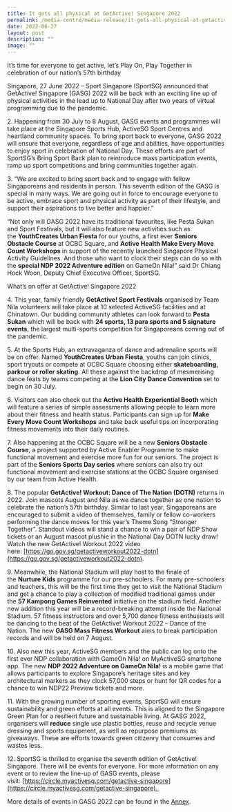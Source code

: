 ```yaml
---
title: It gets all physical at GetActive! Singapore 2022
permalink: /media-centre/media-release/it-gets-all-physical-at-getactive-singapore-2022/
date: 2022-06-27
layout: post
description: ""
image: ""
---
```

It’s time for everyone to get active, let’s Play On, Play Together in celebration of our nation’s 57th birthday  
  
Singapore, 27 June 2022 – Sport Singapore (SportSG) announced that GetActive! Singapore (GASG) 2022 will be back with an exciting line up of physical activities in the lead up to National Day after two years of virtual programming due to the pandemic.  
  
2\. Happening from 30 July to 8 August, GASG events and programmes will take place at the Singapore Sports Hub, ActiveSG Sport Centres and heartland community spaces. To bring sport back to everyone, GASG 2022 will ensure that everyone, regardless of age and abilities, have opportunities to enjoy sport in celebration of National Day. These efforts are part of SportSG’s Bring Sport Back plan to reintroduce mass participation events, ramp up sport competitions and bring communities together again.  
  
3\. “We are excited to bring sport back and to engage with fellow Singaporeans and residents in person. This seventh edition of the GASG is special in many ways. We are going out in force to encourage everyone to be active, embrace sport and physical activity as part of their lifestyle, and support their aspirations to live better and happier.”

“Not only will GASG 2022 have its traditional favourites, like Pesta Sukan and Sport Festivals, but it will also feature new activities such as the **YouthCreates Urban Fiesta** for our youths, a first ever **Seniors Obstacle Course** at OCBC Square, and **Active Health Make Every Move Count Workshops** in support of the recently launched Singapore Physical Activity Guidelines. And those who want to clock their steps can do so with the **special NDP 2022 Adventure edition** on GameOn Nila!” said Dr Chiang Hock Woon, Deputy Chief Executive Officer, SportSG.  
  
What’s on offer at GetActive! Singapore 2022  
  
4\. This year, family friendly **GetActive! Sport Festivals** organised by Team Nila volunteers will take place at 10 selected ActiveSG facilities and at Chinatown. Our budding community athletes can look forward to **Pesta Sukan** which will be back with **24 sports, 13 para sports and 5 signature events**, the largest multi-sports competition for Singaporeans coming out of the pandemic.  
  
5\. At the Sports Hub, an extravaganza of dance and adrenaline sports will be on offer. Named **YouthCreates Urban Fiesta**, youths can join clinics, sport tryouts or compete at OCBC Square choosing either **skateboarding, parkour or roller skating**. All these against the backdrop of mesmerising dance feats by teams competing at the **Lion City Dance Convention** set to begin on 30 July.  
  
6\. Visitors can also check out the **Active Health Experiential Booth** which will feature a series of simple assessments allowing people to learn more about their fitness and health status. Participants can sign up for **Make Every Move Count Workshops** and take back useful tips on incorporating fitness movements into their daily routines.  
  
7\. Also happening at the OCBC Square will be a new **Seniors Obstacle Course**, a project supported by Active Enabler Programme to make functional movement and exercise more fun for our seniors. The project is part of the **Seniors Sports Day series** where seniors can also try out functional movement and exercise stations at the OCBC Square organised by our team from Active Health.  
  
8\. The popular **GetActive! Workout: Dance of The Nation (DOTN)** returns in 2022. Join mascots August and Nila as we dance together as one nation to celebrate the nation’s 57th birthday. Similar to last year, Singaporeans are encouraged to submit a video of themselves, family or fellow co-workers performing the dance moves for this year’s Theme Song “Stronger Together”. Standout videos will stand a chance to win a pair of NDP Show tickets or an August mascot plushie in the National Day DOTN lucky draw! Watch the new GetActive! Workout 2022 video here: [https://go.gov.sg/getactiveworkout2022-dotn](https://go.gov.sg/getactiveworkout2022-dotn).  
  
9\. Meanwhile, the National Stadium will play host to the finale of the **Nurture Kids** programme for our pre-schoolers. For many pre-schoolers and teachers, this will be the first time they get to visit the National Stadium and get a chance to play a collection of modified traditional games under the **57 Kampong Games Reinvented** initiative on the stadium field. Another new addition this year will be a record-breaking attempt inside the National Stadium. 57 fitness instructors and over 5,700 dance fitness enthusiasts will be dancing to the beat of the GetActive! Workout 2022 – Dance of the Nation. The new **GASG Mass Fitness Workout** aims to break participation records and will be held on 7 August.  
  
10\. Also new this year, ActiveSG members and the public can log onto the first ever NDP collaboration with GameOn Nila! on MyActiveSG smartphone app. The new **NDP 2022 Adventure on GameOn Nila!** is a mobile game that allows participants to explore Singapore’s heritage sites and key architectural markers as they clock 57,000 steps or hunt for QR codes for a chance to win NDP22 Preview tickets and more.  
  
11\. With the growing number of sporting events, SportSG will ensure sustainability and green efforts at all events. This is aligned to the Singapore Green Plan for a resilient future and sustainable living. At GASG 2022, organisers will **reduce** single use plastic bottles, reuse and recycle venue dressing and sports equipment, as well as repurpose premiums as giveaways. These are efforts towards green citizenry that consumes and wastes less.  
  
12\. SportSG is thrilled to organise the seventh edition of GetActive! Singapore. There will be events for everyone. For more information on any event or to review the line-up of GASG events, please visit: [https://circle.myactivesg.com/getactive-singapore](https://circle.myactivesg.com/getactive-singapore).   
  
More details of events in GASG 2022 can be found in the [Annex](/files/Media%20Centre/Media%20Release/2022/Media%20Release%20-%20It%20all%20gets%20physical%20at%20GetActive!%20Singapore%202022%20-%2027%20June%20(updated%2029%20June).pdf).